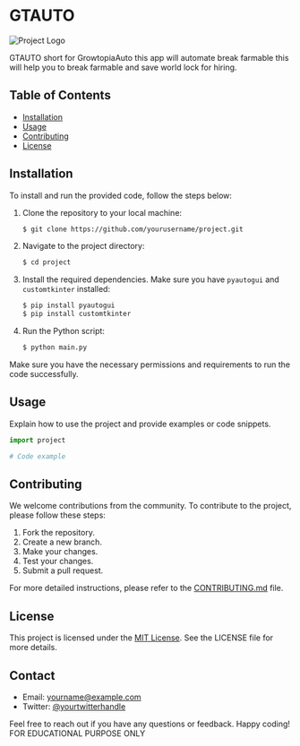 # GTAUTO

![Project Logo](icon.ico)

GTAUTO short for GrowtopiaAuto this app will automate break farmable this will help you to break farmable and save world lock for hiring.

## Table of Contents

- [Installation](#installation)
- [Usage](#usage)
- [Contributing](#contributing)
- [License](#license)

## Installation

To install and run the provided code, follow the steps below:

1. Clone the repository to your local machine:
   ```bash
   $ git clone https://github.com/yourusername/project.git
   ```

2. Navigate to the project directory:
   ```bash
   $ cd project
   ```

3. Install the required dependencies. Make sure you have `pyautogui` and `customtkinter` installed:
   ```bash
   $ pip install pyautogui
   $ pip install customtkinter
   ```

4. Run the Python script:
   ```bash
   $ python main.py
   ```

Make sure you have the necessary permissions and requirements to run the code successfully.

## Usage

Explain how to use the project and provide examples or code snippets.

```python
import project

# Code example
```

## Contributing

We welcome contributions from the community. To contribute to the project, please follow these steps:

1. Fork the repository.
2. Create a new branch.
3. Make your changes.
4. Test your changes.
5. Submit a pull request.

For more detailed instructions, please refer to the [CONTRIBUTING.md](CONTRIBUTING.md) file.

## License

This project is licensed under the [MIT License](LICENSE). See the LICENSE file for more details.

## Contact

- Email: yourname@example.com
- Twitter: [@yourtwitterhandle](https://twitter.com/yourtwitterhandle)

Feel free to reach out if you have any questions or feedback. Happy coding!
FOR EDUCATIONAL PURPOSE ONLY
